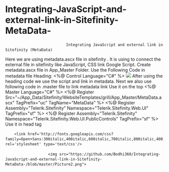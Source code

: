 # Integrating-JavaScript-and-external-link-in-Sitefinity-MetaData-
                               Integrating JavaScript and external link in Sitefinity (MetaData)
Here we are using metadata.ascx file in sitefinity . It is using to connect the external file in sitefinity like JavaScript, CSS link Google Script.
Create metadata.ascx file in App_Master Folder.
Use the Following Code in metadata file Heading:
<%@ Control Language="C#" %>
<img src="https://github.com/Bodhi360/Integrating-JavaScript-and-external-link-in-Sitefinity MetaData-/blob/master/Picture1.png">
After using the heading code we use the script and link in metadata.
Next we also use following code in .master file to link metadata link
Use it on the top
<%@ Master Language="C#" %>
<%@ Register Src="~/App_Data/Sitefinity/WebsiteTemplates/grill/App_Master/MetaData.ascx" TagPrefix="uc" TagName="MetaData" %>
<%@ Register Assembly="Telerik.Sitefinity" Namespace="Telerik.Sitefinity.Web.UI" TagPrefix="sf" %>
<%@ Register Assembly="Telerik.Sitefinity" Namespace="Telerik.Sitefinity.Web.UI.PublicControls" TagPrefix="sf" %>
Use it in head tag
<head id="Head1" runat="server">
            <meta charset="utf-8"/>
    <uc:MetaData runat="server" ID="MasterMetaData" />
        <title>Grill Responsive Web Template</title>
        <meta name="description" content=""/>
        <meta name="viewport" content="width=device-width"/>
        
        <link href='http://fonts.googleapis.com/css?family=Open+Sans:300italic,400italic,600italic,700italic,800italic,400,300,600,700,800' rel='stylesheet' type='text/css'/>

                       <img src="https://github.com/Bodhi360/Integrating-JavaScript-and-external-link-in-Sitefinity-MetaData-/blob/master/Picture2.png">        
